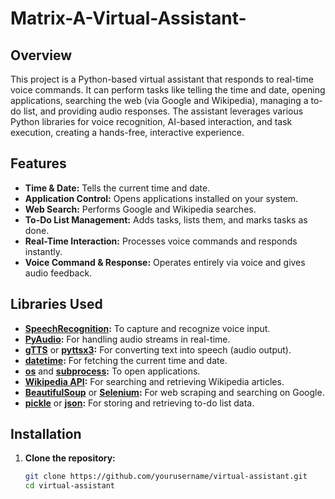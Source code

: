 # Matrix-A-Virtual-Assistant-


## **Overview**
This project is a Python-based virtual assistant that responds to real-time voice commands. It can perform tasks like telling the time and date, opening applications, searching the web (via Google and Wikipedia), managing a to-do list, and providing audio responses. The assistant leverages various Python libraries for voice recognition, AI-based interaction, and task execution, creating a hands-free, interactive experience.

## **Features**
- **Time & Date:** Tells the current time and date.
- **Application Control:** Opens applications installed on your system.
- **Web Search:** Performs Google and Wikipedia searches.
- **To-Do List Management:** Adds tasks, lists them, and marks tasks as done.
- **Real-Time Interaction:** Processes voice commands and responds instantly.
- **Voice Command & Response:** Operates entirely via voice and gives audio feedback.

## **Libraries Used**
- **[SpeechRecognition](https://pypi.org/project/SpeechRecognition/):** To capture and recognize voice input.
- **[PyAudio](https://pypi.org/project/PyAudio/):** For handling audio streams in real-time.
- **[gTTS](https://pypi.org/project/gTTS/)** or **[pyttsx3](https://pypi.org/project/pyttsx3/):** For converting text into speech (audio output).
- **[datetime](https://docs.python.org/3/library/datetime.html):** For fetching the current time and date.
- **[os](https://docs.python.org/3/library/os.html)** and **[subprocess](https://docs.python.org/3/library/subprocess.html):** To open applications.
- **[Wikipedia API](https://pypi.org/project/wikipedia/):** For searching and retrieving Wikipedia articles.
- **[BeautifulSoup](https://www.crummy.com/software/BeautifulSoup/)** or **[Selenium](https://pypi.org/project/selenium/):** For web scraping and searching on Google.
- **[pickle](https://docs.python.org/3/library/pickle.html)** or **[json](https://docs.python.org/3/library/json.html):** For storing and retrieving to-do list data.

## **Installation**
1. **Clone the repository:**
   ```bash
   git clone https://github.com/yourusername/virtual-assistant.git
   cd virtual-assistant

